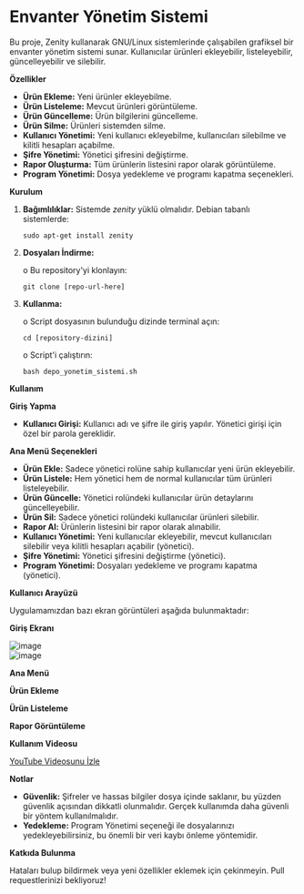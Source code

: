 # Envanter Yönetim Sistemi
Bu proje, Zenity kullanarak GNU/Linux sistemlerinde çalışabilen grafiksel bir envanter yönetim sistemi sunar. Kullanıcılar ürünleri ekleyebilir, listeleyebilir, güncelleyebilir ve silebilir. 

**Özellikler**

* **Ürün Ekleme:** Yeni ürünler ekleyebilme.
* **Ürün Listeleme:** Mevcut ürünleri görüntüleme.
* **Ürün Güncelleme:** Ürün bilgilerini güncelleme.
* **Ürün Silme:** Ürünleri sistemden silme.
* **Kullanıcı Yönetimi:** Yeni kullanıcı ekleyebilme, kullanıcıları silebilme ve kilitli hesapları açabilme.
* **Şifre Yönetimi:** Yönetici şifresini değiştirme.
* **Rapor Oluşturma:** Tüm ürünlerin listesini rapor olarak görüntüleme.
* **Program Yönetimi:** Dosya yedekleme ve programı kapatma seçenekleri.

**Kurulum**
   1. **Bağımlılıklar:** Sistemde *zenity* yüklü olmalıdır. Debian tabanlı sistemlerde:

          sudo apt-get install zenity 
   2. **Dosyaları İndirme:**
   
      o Bu repository'yi klonlayın:
   
          git clone [repo-url-here]
   3. **Kullanma:**

      o Script dosyasının bulunduğu dizinde terminal açın:

          cd [repository-dizini]
   
      o Script'i çalıştırın:

          bash depo_yonetim_sistemi.sh

**Kullanım**

   **Giriş Yapma**
   
   * **Kullanıcı Girişi:** Kullanıcı adı ve şifre ile giriş yapılır. Yönetici girişi için özel bir parola gereklidir.

   **Ana Menü Seçenekleri**

   * **Ürün Ekle:** Sadece yönetici rolüne sahip kullanıcılar yeni ürün ekleyebilir.
   * **Ürün Listele:** Hem yönetici hem de normal kullanıcılar tüm ürünleri listeleyebilir.
   * **Ürün Güncelle:** Yönetici rolündeki kullanıcılar ürün detaylarını güncelleyebilir.
   * **Ürün Sil:** Sadece yönetici rolündeki kullanıcılar ürünleri silebilir.
   * **Rapor Al:** Ürünlerin listesini bir rapor olarak alınabilir.
   * **Kullanıcı Yönetimi:** Yeni kullanıcılar ekleyebilir, mevcut kullanıcıları silebilir veya kilitli hesapları açabilir (yönetici).
   * **Şifre Yönetimi:** Yönetici şifresini değiştirme (yönetici).
   * **Program Yönetimi:** Dosyaları yedekleme ve programı kapatma (yönetici).

**Kullanıcı Arayüzü**

Uygulamamızdan bazı ekran görüntüleri aşağıda bulunmaktadır:

   **Giriş Ekranı**

   ![image](https://github.com/user-attachments/assets/c34e420b-9794-4b16-a330-be023f5133b0)  
 ![image](https://github.com/user-attachments/assets/f8a9442a-180c-4f7f-a3d2-28663af3b241)



   **Ana Menü**

   **Ürün Ekleme**

   **Ürün Listeleme**

   **Rapor Görüntüleme**


**Kullanım Videosu**

[YouTube Videosunu İzle](https://youtu.be/fndhLUfV8pM)

**Notlar**

   * **Güvenlik:** Şifreler ve hassas bilgiler dosya içinde saklanır, bu yüzden güvenlik açısından dikkatli olunmalıdır. Gerçek kullanımda daha güvenli bir yöntem kullanılmalıdır.
   * **Yedekleme:** Program Yönetimi seçeneği ile dosyalarınızı yedekleyebilirsiniz, bu önemli bir veri kaybı önleme yöntemidir.


**Katkıda Bulunma**

Hataları bulup bildirmek veya yeni özellikler eklemek için çekinmeyin. Pull requestlerinizi bekliyoruz!
